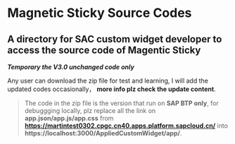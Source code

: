 # Magnetic Sticky Source Codes

## A directory for SAC custom widget developer to access the source code of Magentic Sticky

***Temporary the V3.0 unchanged code only***

Any user can download the zip file for test and learning, I will add the updated codes occasionally， **more info plz check the update content**.

> The code in the zip file is the version that run on **SAP BTP only**, for debuggging locally, plz replace all the link on **app.json/app.js/app.css** from **https://martintest0302.cpgc.cn40.apps.platform.sapcloud.cn/** into **https://localhost:3000/AppliedCustomWidget/app/**.

